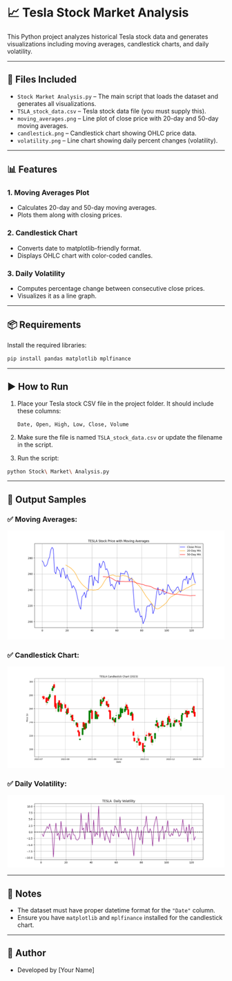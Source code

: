 # 📈 Tesla Stock Market Analysis

This Python project analyzes historical Tesla stock data and generates visualizations including moving averages, candlestick charts, and daily volatility.

---

## 📂 Files Included

- `Stock Market Analysis.py` – The main script that loads the dataset and generates all visualizations.
- `TSLA_stock_data.csv` – Tesla stock data file (you must supply this).
- `moving_averages.png` – Line plot of close price with 20-day and 50-day moving averages.
- `candlestick.png` – Candlestick chart showing OHLC price data.
- `volatility.png` – Line chart showing daily percent changes (volatility).

---

## 📊 Features

### 1. **Moving Averages Plot**
- Calculates 20-day and 50-day moving averages.
- Plots them along with closing prices.

### 2. **Candlestick Chart**
- Converts date to matplotlib-friendly format.
- Displays OHLC chart with color-coded candles.

### 3. **Daily Volatility**
- Computes percentage change between consecutive close prices.
- Visualizes it as a line graph.

---

## 📦 Requirements

Install the required libraries:

```bash
pip install pandas matplotlib mplfinance
```

---

## ▶️ How to Run

1. Place your Tesla stock CSV file in the project folder. It should include these columns:
   ```
   Date, Open, High, Low, Close, Volume
   ```

2. Make sure the file is named `TSLA_stock_data.csv` or update the filename in the script.

3. Run the script:

```bash
python Stock\ Market\ Analysis.py
```

---

## 📸 Output Samples

### ✅ Moving Averages:
![Moving Averages](moving_averages.png)

### ✅ Candlestick Chart:
![Candlestick](candlestick.png)

### ✅ Daily Volatility:
![Volatility](volatility.png)

---

## 🧠 Notes

- The dataset must have proper datetime format for the `"Date"` column.
- Ensure you have `matplotlib` and `mplfinance` installed for the candlestick chart.

---

## 👤 Author

- Developed by [Your Name]
